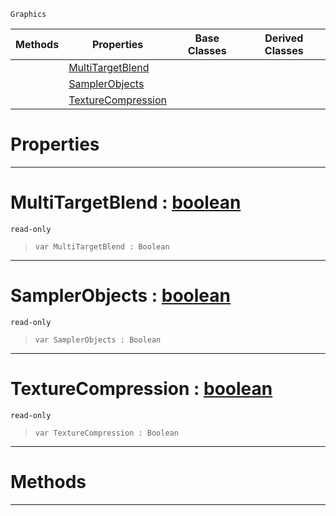  `Graphics`

|Methods|Properties|Base Classes|Derived Classes|
|---|---|---|---|
| |[ MultiTargetBlend](https://github.com/PlasmaEngine/PlasmaDocs/blob/master/code_reference/class_reference/graphicsdriversupport.markdown#multitargetblend-plasma-en)| | |
| |[ SamplerObjects](https://github.com/PlasmaEngine/PlasmaDocs/blob/master/code_reference/class_reference/graphicsdriversupport.markdown#samplerobjects-plasma-engi)| | |
| |[ TextureCompression](https://github.com/PlasmaEngine/PlasmaDocs/blob/master/code_reference/class_reference/graphicsdriversupport.markdown#texturecompression-plasma)| | |


 #  Properties


---  
 #  MultiTargetBlend : [boolean](https://github.com/PlasmaEngine/PlasmaDocs/blob/master/code_reference/lightning_base_types/boolean.markdown)

 `read-only`

> 
> ``` lang=cpp, name=Lightning
> var MultiTargetBlend : Boolean


---  
 #  SamplerObjects : [boolean](https://github.com/PlasmaEngine/PlasmaDocs/blob/master/code_reference/lightning_base_types/boolean.markdown)

 `read-only`

> 
> ``` lang=cpp, name=Lightning
> var SamplerObjects : Boolean


---  
 #  TextureCompression : [boolean](https://github.com/PlasmaEngine/PlasmaDocs/blob/master/code_reference/lightning_base_types/boolean.markdown)

 `read-only`

> 
> ``` lang=cpp, name=Lightning
> var TextureCompression : Boolean


---  
 #  Methods


---  
 

 